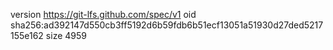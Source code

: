 version https://git-lfs.github.com/spec/v1
oid sha256:ad392147d550cb3ff5192d6b59fdb6b51ecf13051a51930d27ded5217155e162
size 4959
